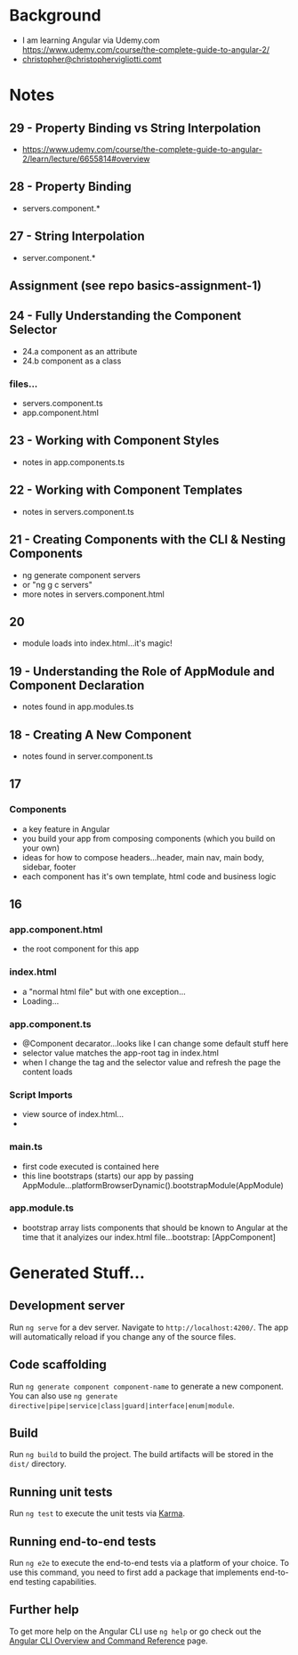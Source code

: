 # Background
- I am learning Angular via Udemy.com https://www.udemy.com/course/the-complete-guide-to-angular-2/ 
- christopher@christophervigliotti.comt

# Notes

## 29 - Property Binding vs String Interpolation
- https://www.udemy.com/course/the-complete-guide-to-angular-2/learn/lecture/6655814#overview

## 28 - Property Binding
- servers.component.*

## 27 - String Interpolation
- server.component.*

## Assignment (see repo basics-assignment-1)

## 24 - Fully Understanding the Component Selector
- 24.a component as an attribute
- 24.b component as a class

### files...
- servers.component.ts
- app.component.html

## 23 - Working with Component Styles
- notes in app.components.ts

## 22 - Working with Component Templates
- notes in servers.component.ts

## 21 - Creating Components with the CLI & Nesting Components
- ng generate component servers
- or "ng g c servers"
- more notes in servers.component.html

## 20
- module loads into index.html...it's magic!

## 19 - Understanding the Role of AppModule and Component Declaration
- notes found in app.modules.ts

## 18 - Creating A New Component
- notes found in server.component.ts

## 17

### Components
- a key feature in Angular
- you build your app from composing components (which you build on your own)
- ideas for how to compose headers...header, main nav, main body, sidebar, footer
- each component has it's own template, html code and business logic

## 16

### app.component.html 
- the root component for this app 

### index.html 
- a "normal html file" but with one exception...
- <app-root>Loading...</app-root>

### app.component.ts
- @Component decarator...looks like I can change some default stuff here
- selector value matches the app-root tag in index.html
- when I change the tag and the selector value and refresh the page the content loads

### Script Imports
- view source of index.html... 
- <script src="runtime.js" type="module"></script><script src="polyfills.js" type="module"></script><script src="styles.js" defer></script><script src="vendor.js" type="module"></script><script src="main.js" type="module"></script></body>

### main.ts
- first code executed is contained here
- this line bootstraps (starts) our app by passing AppModule...platformBrowserDynamic().bootstrapModule(AppModule)

### app.module.ts
- bootstrap array lists components that should be known to Angular at the time that it analyizes our index.html file...bootstrap: [AppComponent]

# Generated Stuff...

## Development server

Run `ng serve` for a dev server. Navigate to `http://localhost:4200/`. The app will automatically reload if you change any of the source files.

## Code scaffolding

Run `ng generate component component-name` to generate a new component. You can also use `ng generate directive|pipe|service|class|guard|interface|enum|module`.

## Build

Run `ng build` to build the project. The build artifacts will be stored in the `dist/` directory.

## Running unit tests

Run `ng test` to execute the unit tests via [Karma](https://karma-runner.github.io).

## Running end-to-end tests

Run `ng e2e` to execute the end-to-end tests via a platform of your choice. To use this command, you need to first add a package that implements end-to-end testing capabilities.

## Further help

To get more help on the Angular CLI use `ng help` or go check out the [Angular CLI Overview and Command Reference](https://angular.io/cli) page.
